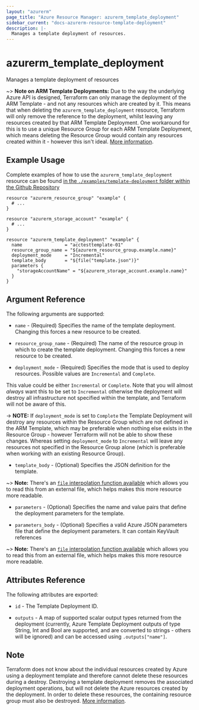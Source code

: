 ```yaml
---
layout: "azurerm"
page_title: "Azure Resource Manager: azurerm_template_deployment"
sidebar_current: "docs-azurerm-resource-template-deployment"
description: |-
  Manages a template deployment of resources.
---
```


# azurerm_template_deployment

Manages a template deployment of resources

~> **Note on ARM Template Deployments:** Due to the way the underlying Azure API is designed, Terraform can only manage the deployment of the ARM Template - and not any resources which are created by it.
This means that when deleting the `azurerm_template_deployment` resource, Terraform will only remove the reference to the deployment, whilst leaving any resources created by that ARM Template Deployment.
One workaround for this is to use a unique Resource Group for each ARM Template Deployment, which means deleting the Resource Group would contain any resources created within it - however this isn't ideal. [More information](https://docs.microsoft.com/en-us/rest/api/resources/deployments#Deployments_Delete).

## Example Usage

Complete examples of how to use the `azurerm_template_deployment` resource can be found [in the `./examples/template-deployment` folder within the Github Repository](https://github.com/terraform-providers/terraform-provider-azurerm/tree/master/examples/template-deployment)

```hcl
resource "azurerm_resource_group" "example" {
  # ...
}

resource "azurerm_storage_account" "example" {
  # ...
}

resource "azurerm_template_deployment" "example" {
  name                = "acctesttemplate-01"
  resource_group_name = "${azurerm_resource_group.example.name}"
  deployment_mode     = "Incremental"
  template_body       = "${file("template.json")}"
  parameters {
    "storageAccountName" = "${azurerm_storage_account.example.name}"
  }
}
```

## Argument Reference

The following arguments are supported:

* `name` - (Required) Specifies the name of the template deployment. Changing this forces a new resource to be created.

* `resource_group_name` - (Required) The name of the resource group in which to create the template deployment. Changing this forces a new resource to be created.

* `deployment_mode` - (Required) Specifies the mode that is used to deploy resources. Possible values are `Incremental` and `Complete`.

 This value could be either `Incremental` or `Complete`. Note that you will almost *always* want this to be set to `Incremental` otherwise the deployment will destroy all infrastructure not specified within the template, and Terraform will not be aware of this.

-> **NOTE:** If `deployment_mode` is set to `Complete` the Template Deployment will destroy any resources within the Resource Group which are not defined in the ARM Template, which may be preferable when nothing else exists in the Resource Group - however Terraform will not be able to show these changes. Whereas setting `deployment_mode` to `Incremental` will leave any resources not specified in the Resource Group alone (which is preferable when working with an existing Resource Group).

* `template_body` - (Optional) Specifies the JSON definition for the template.

~> **Note:** There's an [`file` interpolation function available](https://www.terraform.io/docs/configuration/interpolation.html#file-path-) which allows you to read this from an external file, which helps makes this more resource more readable.

* `parameters` - (Optional) Specifies the name and value pairs that define the deployment parameters for the template.

* `parameters_body` - (Optional) Specifies a valid Azure JSON parameters file that define the deployment parameters. It can contain KeyVault references

~> **Note:** There's an [`file` interpolation function available](https://www.terraform.io/docs/configuration/interpolation.html#file-path-) which allows you to read this from an external file, which helps makes this more resource more readable.

## Attributes Reference

The following attributes are exported:

* `id` - The Template Deployment ID.

* `outputs` - A map of supported scalar output types returned from the deployment (currently, Azure Template Deployment outputs of type String, Int and Bool are supported, and are converted to strings - others will be ignored) and can be accessed using `.outputs["name"]`.

## Note

Terraform does not know about the individual resources created by Azure using a deployment template and therefore cannot delete these resources during a destroy. Destroying a template deployment removes the associated deployment operations, but will not delete the Azure resources created by the deployment. In order to delete these resources, the containing resource group must also be destroyed. [More information](https://docs.microsoft.com/en-us/rest/api/resources/deployments#Deployments_Delete).
